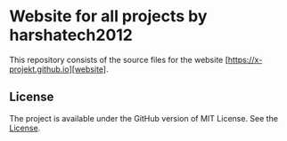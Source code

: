 # Website for all projects by harshatech2012
This repository consists of the source files for the website [https://x-projekt.github.io][website].

## License
The project is available under the GitHub version of MIT License. See the [License][license].


[website]: https://x-projekt.github.io
[license]: LICENSE
